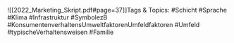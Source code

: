 
![[2022_Marketing_Skript.pdf#page=37]]Tags & Topics:
   #Schicht
   #Sprache
   #Klima
   #Infrastruktur
   #SymbolezB
   #KonsumentenverhaltensUmweltfaktorenUmfeldfaktoren
   #Umfeld
   #typischeVerhaltensweisen
   #Familie